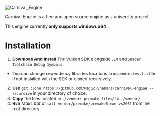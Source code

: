 ![Carnival_Engine](https://github.com/user-attachments/assets/1bbba43b-fbb1-4998-a374-24b88ea983ed)

Carnival Engine is a free and open source engine as a university project.

This engine currently **only supports windows x64** .
# Installation
1. **Download And Install** [The Vulkan SDK](https://vulkan.lunarg.com/sdk/home#windows) alongside `GLM` and `Shader Toolchain Debug Symbols`.
- You can change dependency libraries locations in `Dependencies.lua` file if not installed with the SDK or cloned recursively.
2. **Use** `git clone https://github.com/Majid-Shahani/carnival-engine --recursive` in your directory of choice.
3. **Copy** the files located in `./vendor/_premake_files/` to `./vendor/`
4. **Run** *Make.bat* or `call vendor/premake/premake5.exe vs2022` from the root directory
